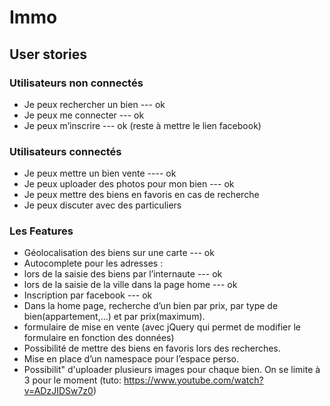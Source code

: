 # Immo



## User stories



### Utilisateurs non connectés

- Je peux rechercher un bien --- ok
- Je peux me connecter --- ok
- Je peux m’inscrire --- ok (reste à mettre le lien facebook)



### Utilisateurs  connectés

- Je peux mettre un bien vente ---- ok
- Je peux uploader des photos pour mon bien --- ok
- Je peux mettre des biens en favoris en cas de recherche
- Je peux discuter avec des particuliers


### Les Features

- Géolocalisation des biens sur une carte --- ok
- Autocomplete pour les adresses : 
- lors de la saisie des biens par l’internaute --- ok
- lors de la saisie de la ville dans la page home --- ok
- Inscription par facebook --- ok
- Dans la home page, recherche d’un bien par prix, par type de bien(appartement,…) et par prix(maximum).
- formulaire de mise en vente (avec jQuery qui permet de modifier le formulaire en fonction des données)
- Possibilité de mettre des biens en favoris lors des recherches.
- Mise en place d’un namespace pour l’espace perso.
- Possibilit" d'uploader plusieurs images pour chaque bien. On se limite à 3 pour le moment (tuto: https://www.youtube.com/watch?v=ADzJIDSw7z0)
